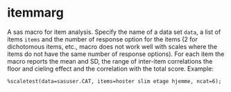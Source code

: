 # itemmarg

A sas macro for item analysis. Specify the name of a data set `data`, a list of items `items` and the number of response option for the 
items (2 for dichotomous items, etc., macro does not work well with scales where the items do not have the same number of response options). For each item the macro reports the mean and SD, the range of inter-item correlations the floor and cieling effect and the correlation with the total score. Example:

```
%scaletest(data=sasuser.CAT, items=hoster slim etage hjemme, ncat=6);
```


